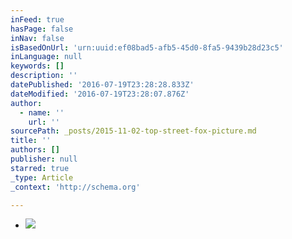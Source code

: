 ```yaml
---
inFeed: true
hasPage: false
inNav: false
isBasedOnUrl: 'urn:uuid:ef08bad5-afb5-45d0-8fa5-9439b28d23c5'
inLanguage: null
keywords: []
description: ''
datePublished: '2016-07-19T23:28:28.833Z'
dateModified: '2016-07-19T23:28:07.876Z'
author:
  - name: ''
    url: ''
sourcePath: _posts/2015-11-02-top-street-fox-picture.md
title: ''
authors: []
publisher: null
starred: true
_type: Article
_context: 'http://schema.org'

---
```

* ![](https://the-grid-user-content.s3-us-west-2.amazonaws.com/d59d85c2-db1a-4411-a68f-a29f4befe969.png)